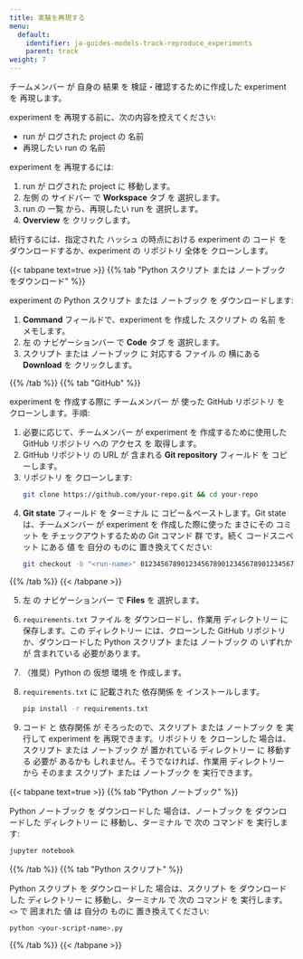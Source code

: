 ```yaml
---
title: 実験を再現する
menu:
  default:
    identifier: ja-guides-models-track-reproduce_experiments
    parent: track
weight: 7
---
```


チームメンバー が 自身の 結果 を 検証・確認するために作成した experiment を 再現します。

experiment を 再現する前に、次の内容を控えてください:

* run が ログされた project の 名前
* 再現したい run の 名前

experiment を 再現するには:

1. run が ログされた project に 移動します。
2. 左側 の サイドバー で **Workspace** タブ を 選択します。
3. run の 一覧 から、再現したい run を 選択します。
4. **Overview** を クリックします。

続行するには、指定された ハッシュ の時点における experiment の コード を ダウンロードするか、experiment の リポジトリ 全体を クローンします。

{{< tabpane text=true >}}
{{% tab "Python スクリプト または ノートブック をダウンロード" %}}

experiment の Python スクリプト または ノートブック を ダウンロードします:

1. **Command** フィールドで、experiment を 作成した スクリプト の 名前 を メモします。
2. 左 の ナビゲーションバー で **Code** タブ を 選択します。
3. スクリプト または ノートブック に 対応する ファイル の 横にある **Download** を クリックします。


{{% /tab %}}
{{% tab "GitHub" %}}

experiment を 作成する際に チームメンバー が 使った GitHub リポジトリ を クローンします。手順:

1. 必要に応じて、チームメンバー が experiment を 作成するために使用した GitHub リポジトリ への アクセス を 取得します。
2. GitHub リポジトリ の URL が 含まれる **Git repository** フィールド を コピーします。
3. リポジトリ を クローンします:
    ```bash
    git clone https://github.com/your-repo.git && cd your-repo
    ```
4. **Git state** フィールド を ターミナル に コピー＆ペーストします。Git state は、チームメンバー が experiment を 作成した際に使った まさにその コミット を チェックアウトするための Git コマンド 群 です。続く コードスニペット にある 値 を 自分の ものに 置き換えてください:
    ```bash
    git checkout -b "<run-name>" 0123456789012345678901234567890123456789
    ```



{{% /tab %}}
{{< /tabpane >}}

5. 左 の ナビゲーションバー で **Files** を 選択します。
6. `requirements.txt` ファイル を ダウンロードし、作業用 ディレクトリー に 保存します。この ディレクトリー には、クローンした GitHub リポジトリ か、ダウンロードした Python スクリプト または ノートブック の いずれか が 含まれている 必要があります。
7. （推奨）Python の 仮想 環境 を 作成します。
8. `requirements.txt` に 記載された 依存関係 を インストールします。
    ```bash
    pip install -r requirements.txt
    ```

9. コード と 依存関係 が そろったので、スクリプト または ノートブック を 実行して experiment を 再現できます。リポジトリ を クローンした 場合は、スクリプト または ノートブック が 置かれている ディレクトリー に 移動する 必要が あるかも しれません。そうでなければ、作業用 ディレクトリー から そのまま スクリプト または ノートブック を 実行できます。

{{< tabpane text=true >}}
{{% tab "Python ノートブック" %}}

Python ノートブック を ダウンロードした 場合は、ノートブック を ダウンロードした ディレクトリー に 移動し、ターミナル で 次の コマンド を 実行します:
```bash
jupyter notebook
```

{{% /tab %}}
{{% tab "Python スクリプト" %}}

Python スクリプト を ダウンロードした 場合は、スクリプト を ダウンロードした ディレクトリー に 移動し、ターミナル で 次の コマンド を 実行します。`<>` で 囲まれた 値 は 自分の ものに 置き換えてください:

```bash
python <your-script-name>.py
```


{{% /tab %}}
{{< /tabpane >}}